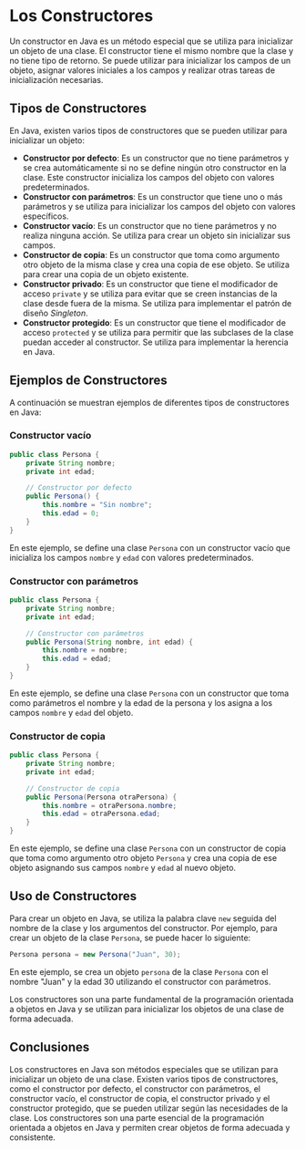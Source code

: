 # Los Constructores

Un constructor en Java es un método especial que se utiliza para inicializar un objeto de una clase. El constructor
tiene el mismo nombre que la clase y no tiene tipo de retorno. Se puede utilizar para inicializar los campos de un
objeto, asignar valores iniciales a los campos y realizar otras tareas de inicialización necesarias.

## Tipos de Constructores

En Java, existen varios tipos de constructores que se pueden utilizar para inicializar un objeto:

- **Constructor por defecto**: Es un constructor que no tiene parámetros y se crea automáticamente si no se define
  ningún otro constructor en la clase. Este constructor inicializa los campos del objeto con valores predeterminados.
- **Constructor con parámetros**: Es un constructor que tiene uno o más parámetros y se utiliza para inicializar los
  campos del objeto con valores específicos.
- **Constructor vacío**: Es un constructor que no tiene parámetros y no realiza ninguna acción. Se utiliza para crear un
  objeto sin inicializar sus campos.
- **Constructor de copia**: Es un constructor que toma como argumento otro objeto de la misma clase y crea una copia de
  ese objeto. Se utiliza para crear una copia de un objeto existente.
- **Constructor privado**: Es un constructor que tiene el modificador de acceso `private` y se utiliza para evitar que
  se creen instancias de la clase desde fuera de la misma. Se utiliza para implementar el patrón de diseño *Singleton*.
- **Constructor protegido**: Es un constructor que tiene el modificador de acceso `protected` y se utiliza para permitir
  que las subclases de la clase puedan acceder al constructor. Se utiliza para implementar la herencia en Java.

## Ejemplos de Constructores

A continuación se muestran ejemplos de diferentes tipos de constructores en Java:

### Constructor vacío

```java
public class Persona {
    private String nombre;
    private int edad;

    // Constructor por defecto
    public Persona() {
        this.nombre = "Sin nombre";
        this.edad = 0;
    }
}
```

En este ejemplo, se define una clase `Persona` con un constructor vacío que inicializa los campos `nombre` y `edad` con
valores predeterminados.

### Constructor con parámetros

```java
public class Persona {
    private String nombre;
    private int edad;

    // Constructor con parámetros
    public Persona(String nombre, int edad) {
        this.nombre = nombre;
        this.edad = edad;
    }
}
```

En este ejemplo, se define una clase `Persona` con un constructor que toma como parámetros el nombre y la edad de la
persona y los asigna a los campos `nombre` y `edad` del objeto.

### Constructor de copia

```java
public class Persona {
    private String nombre;
    private int edad;

    // Constructor de copia
    public Persona(Persona otraPersona) {
        this.nombre = otraPersona.nombre;
        this.edad = otraPersona.edad;
    }
}
```

En este ejemplo, se define una clase `Persona` con un constructor de copia que toma como argumento otro objeto `Persona`
y crea una copia de ese objeto asignando sus campos `nombre` y `edad` al nuevo objeto.

## Uso de Constructores

Para crear un objeto en Java, se utiliza la palabra clave `new` seguida del nombre de la clase y los argumentos del
constructor. Por ejemplo, para crear un objeto de la clase `Persona`, se puede hacer lo siguiente:

```java
Persona persona = new Persona("Juan", 30);
```

En este ejemplo, se crea un objeto `persona` de la clase `Persona` con el nombre "Juan" y la edad 30 utilizando el
constructor con parámetros.

Los constructores son una parte fundamental de la programación orientada a objetos en Java y se utilizan para
inicializar los objetos de una clase de forma adecuada.

## Conclusiones

Los constructores en Java son métodos especiales que se utilizan para inicializar un objeto de una clase. Existen
varios tipos de constructores, como el constructor por defecto, el constructor con parámetros, el constructor vacío, el
constructor de copia, el constructor privado y el constructor protegido, que se pueden utilizar según las necesidades
de la clase. Los constructores son una parte esencial de la programación orientada a objetos en Java y permiten crear
objetos de forma adecuada y consistente.